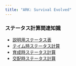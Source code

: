 ```yaml
---
title: "ARK: Survival Evolved"
---
```


### ステータス計算関連知識

* [説明用ステータス表](./stats.html)
* [テイム時ステータス計算](./taming.html)
* [育成時ステータス計算](./training.html)
* [交配時ステータス計算](./mating.html)
